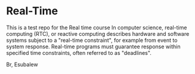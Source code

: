 # Real-Time
This is a test repo for the Real time course
In computer science, real-time computing (RTC), or reactive computing describes hardware and software systems subject to a "real-time constraint", for example from event to system response. Real-time programs must guarantee response within specified time constraints, often referred to as "deadlines".

Br, 
Esubalew
